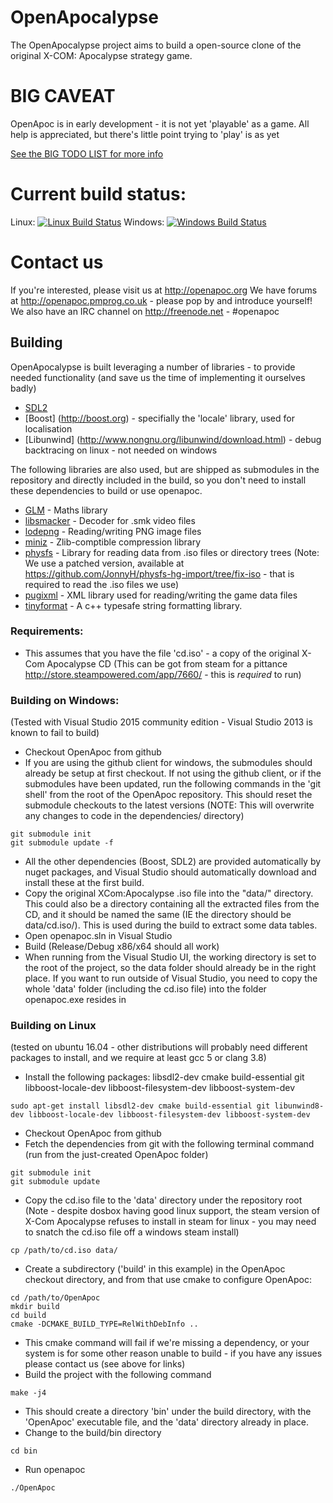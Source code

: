 # OpenApocalypse
 
The OpenApocalypse project aims to build a open-source
clone of the original X-COM: Apocalypse strategy game.

# BIG CAVEAT
OpenApoc is in early development - it is not yet 'playable' as a game.
All help is appreciated, but there's little point trying to 'play' is as yet

[See the BIG TODO LIST for more info](TODO.md)

# Current build status:
Linux: [![Linux Build Status](https://travis-ci.org/JonnyH/OpenApoc.svg?branch=master)](https://travis-ci.org/JonnyH/OpenApoc)
Windows: [![Windows Build Status](https://ci.appveyor.com/api/projects/status/07ndsvrbyct924a1)](https://ci.appveyor.com/project/JonnyH/openapoc)
 
# Contact us
If you're interested, please visit us at http://openapoc.org
We have forums at http://openapoc.pmprog.co.uk - please pop by and introduce yourself!
We also have an IRC channel on http://freenode.net - #openapoc
 
## Building
OpenApocalypse is built leveraging a number of libraries - to provide needed functionality (and save us the time of implementing it ourselves badly)
 
- [SDL2](http://www.libsdl.org)
- [Boost] (http://boost.org) - specifially the 'locale' library, used for localisation
- [Libunwind] (http://www.nongnu.org/libunwind/download.html) - debug backtracing on linux - not needed on windows

The following libraries are also used, but are shipped as submodules in the repository and directly included in the build, so you don't need to install these dependencies to build or use openapoc.

- [GLM](http://glm.g-truc.net) - Maths library
- [libsmacker](http://libsmacker.sourceforge.net/) - Decoder for .smk video files
- [lodepng](http://lodev.org/lodepng/) - Reading/writing PNG image files
- [miniz](https://github.com/richgel999/miniz) - Zlib-comptible compression library
- [physfs](https://icculus.org/physfs/) - Library for reading data from .iso files or directory trees (Note: We use a patched version, available at https://github.com/JonnyH/physfs-hg-import/tree/fix-iso - that is required to read the .iso files we use)
- [pugixml](http://http://pugixml.org/) - XML library used for reading/writing the game data files
- [tinyformat](https://github.com/c42f/tinyformat) - A c++ typesafe string formatting library.

### Requirements:
- This assumes that you have the file 'cd.iso' - a copy of the original X-Com Apocalypse CD (This can be got from steam for a pittance http://store.steampowered.com/app/7660/ - this is _required_ to run)

### Building on Windows:
(Tested with Visual Studio 2015 community edition - Visual Studio 2013 is known to fail to build)
- Checkout OpenApoc from github
 - If you are using the github client for windows, the submodules should already be setup at first checkout. If not using the github client, or if the submodules have been updated, run the following commands in the 'git shell' from the root of the OpenApoc repository. This should reset the submodule checkouts to the latest versions (NOTE: This will overwrite any changes to code in the dependencies/ directory)
```
git submodule init
git submodule update -f
```
- All the other dependencies (Boost, SDL2) are provided automatically by nuget packages, and Visual Studio should automatically download and install these at the first build.
- Copy the original XCom:Apocalypse .iso file into the "data/" directory. This could also be a directory containing all the extracted files from the CD, and it should be named the same (IE the directory should be data/cd.iso/). This is used during the build to extract some data tables.
- Open openapoc.sln in Visual Studio
- Build (Release/Debug x86/x64 should all work)
 - When running from the Visual Studio UI, the working directory is set to the root of the project, so the data folder should already be in the right place. If you want to run outside of Visual Studio, you need to copy the whole 'data' folder (including the cd.iso file) into the folder openapoc.exe resides in

### Building on Linux
(tested on ubuntu 16.04 - other distributions will probably need different packages to install, and we require at least gcc 5 or clang 3.8)
- Install the following packages: libsdl2-dev cmake build-essential git libboost-locale-dev libboost-filesystem-dev libboost-system-dev
```
sudo apt-get install libsdl2-dev cmake build-essential git libunwind8-dev libboost-locale-dev libboost-filesystem-dev libboost-system-dev
```
- Checkout OpenApoc from github
- Fetch the dependencies from git with the following terminal command (run from the just-created OpenApoc folder)
```
git submodule init
git submodule update
```
- Copy the cd.iso file to the 'data' directory under the repository root (Note - despite dosbox having good linux support, the steam version of X-Com Apocalypse refuses to install in steam for linux - you may need to snatch the cd.iso file off a windows steam install)
```
cp /path/to/cd.iso data/
```
- Create a subdirectory ('build' in this example) in the OpenApoc checkout directory, and from that use cmake to configure OpenApoc:
```
cd /path/to/OpenApoc
mkdir build
cd build
cmake -DCMAKE_BUILD_TYPE=RelWithDebInfo ..
```
- This cmake command will fail if we're missing a dependency, or your system is for some other reason unable to build - if you have any issues please contact us (see above for links)
- Build the project with the following command
```
make -j4
```
- This should create a directory 'bin' under the build directory, with the 'OpenApoc' executable file, and the 'data' directory already in place.
- Change to the build/bin directory
```
cd bin
```
- Run openapoc
```
./OpenApoc
```

